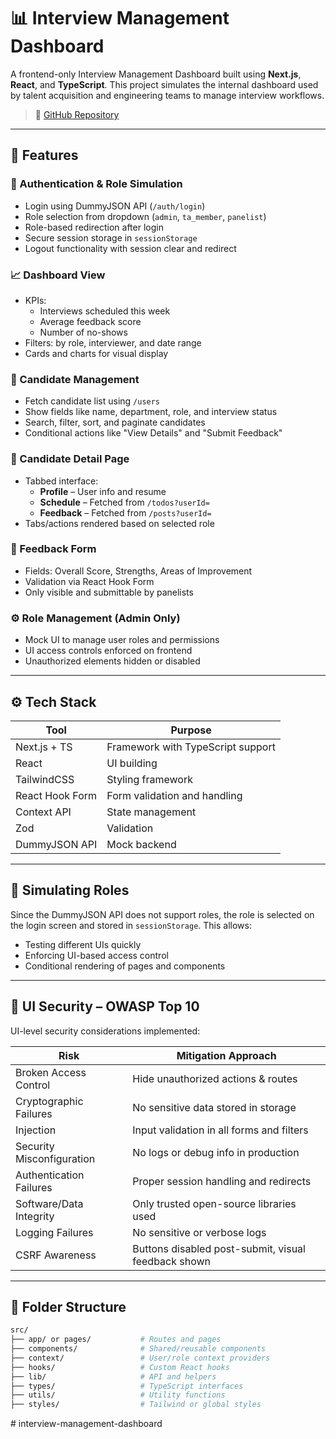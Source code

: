 # 📊 Interview Management Dashboard

A frontend-only Interview Management Dashboard built using **Next.js**, **React**, and **TypeScript**. This project simulates the internal dashboard used by talent acquisition and engineering teams to manage interview workflows.

> 🔗 [GitHub Repository](https://github.com/ManjiCoder/interview-management-dashboard)

---

## 📌 Features

### 🔐 Authentication & Role Simulation

- Login using DummyJSON API (`/auth/login`)
- Role selection from dropdown (`admin`, `ta_member`, `panelist`)
- Role-based redirection after login
- Secure session storage in `sessionStorage`
- Logout functionality with session clear and redirect

### 📈 Dashboard View

- KPIs:
  - Interviews scheduled this week
  - Average feedback score
  - Number of no-shows
- Filters: by role, interviewer, and date range
- Cards and charts for visual display

### 👤 Candidate Management

- Fetch candidate list using `/users`
- Show fields like name, department, role, and interview status
- Search, filter, sort, and paginate candidates
- Conditional actions like "View Details" and "Submit Feedback"

### 📄 Candidate Detail Page

- Tabbed interface:
  - **Profile** – User info and resume
  - **Schedule** – Fetched from `/todos?userId=`
  - **Feedback** – Fetched from `/posts?userId=`
- Tabs/actions rendered based on selected role

### 📝 Feedback Form

- Fields: Overall Score, Strengths, Areas of Improvement
- Validation via React Hook Form
- Only visible and submittable by panelists

### ⚙️ Role Management (Admin Only)

- Mock UI to manage user roles and permissions
- UI access controls enforced on frontend
- Unauthorized elements hidden or disabled

---

## ⚙️ Tech Stack

| Tool            | Purpose                           |
| --------------- | --------------------------------- |
| Next.js + TS    | Framework with TypeScript support |
| React           | UI building                       |
| TailwindCSS     | Styling framework                 |
| React Hook Form | Form validation and handling      |
| Context API     | State management                  |
| Zod             | Validation                        |
| DummyJSON API   | Mock backend                      |

---

## 🧩 Simulating Roles

Since the DummyJSON API does not support roles, the role is selected on the login screen and stored in `sessionStorage`. This allows:

- Testing different UIs quickly
- Enforcing UI-based access control
- Conditional rendering of pages and components

---

## 🔐 UI Security – OWASP Top 10

UI-level security considerations implemented:

| Risk                      | Mitigation Approach                                 |
| ------------------------- | --------------------------------------------------- |
| Broken Access Control     | Hide unauthorized actions & routes                  |
| Cryptographic Failures    | No sensitive data stored in storage                 |
| Injection                 | Input validation in all forms and filters           |
| Security Misconfiguration | No logs or debug info in production                 |
| Authentication Failures   | Proper session handling and redirects               |
| Software/Data Integrity   | Only trusted open-source libraries used             |
| Logging Failures          | No sensitive or verbose logs                        |
| CSRF Awareness            | Buttons disabled post-submit, visual feedback shown |

---

## 🧱 Folder Structure

```bash
src/
├── app/ or pages/           # Routes and pages
├── components/              # Shared/reusable components
├── context/                 # User/role context providers
├── hooks/                   # Custom React hooks
├── lib/                     # API and helpers
├── types/                   # TypeScript interfaces
├── utils/                   # Utility functions
├── styles/                  # Tailwind or global styles
```
#   i n t e r v i e w - m a n a g e m e n t - d a s h b o a r d  
 